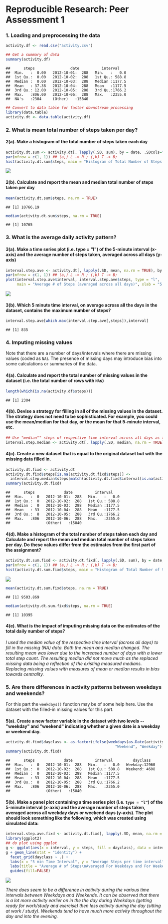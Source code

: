 # Reproducible Research: Peer Assessment 1


### 1. Loading and preprocessing the data

```r
activity.df <- read.csv("activity.csv")

## Get a summary of data 
summary(activity.df)
```

```
##      steps                date          interval     
##  Min.   :  0.00   2012-10-01:  288   Min.   :   0.0  
##  1st Qu.:  0.00   2012-10-02:  288   1st Qu.: 588.8  
##  Median :  0.00   2012-10-03:  288   Median :1177.5  
##  Mean   : 37.38   2012-10-04:  288   Mean   :1177.5  
##  3rd Qu.: 12.00   2012-10-05:  288   3rd Qu.:1766.2  
##  Max.   :806.00   2012-10-06:  288   Max.   :2355.0  
##  NA's   :2304     (Other)   :15840
```

```r
## Convert to data table for faster downstream processing
library(data.table)
activity.dt <- data.table(activity.df)
```


### 2. What is mean total number of steps taken per day?
#### 2(a). Make a histogram of the total number of steps taken each day

```r
activity.dt.sum <- activity.dt[, lapply(.SD, sum), by = date, .SDcols="steps"]
par(mfrow = c(1, 1)) ## (a,) L -> R ; (,b) T -> B;
hist(activity.dt.sum$steps, main = "Histogram of Total Number of Steps per Day", xlab = "Total Steps per Day")
```

![](PA1_template_files/figure-html/section-2a-1.png) 


#### 2(b). Calculate and report the mean and median total number of steps taken per day

```r
mean(activity.dt.sum$steps, na.rm = TRUE)
```

```
## [1] 10766.19
```

```r
median(activity.dt.sum$steps, na.rm = TRUE)
```

```
## [1] 10765
```


### 3. What is the average daily activity pattern?
#### 3(a). Make a time series plot (i.e. type = "l") of the 5-minute interval (x-axis) and the average number of steps taken, averaged across all days (y-axis)

```r
interval.step.ave <- activity.dt[, lapply(.SD, mean, na.rm = TRUE), by = interval, .SDcols="steps"]
par(mfrow = c(1, 1)) ## (a,) L -> R ; (,b) T -> B;
plot(interval.step.ave$interval, interval.step.ave$steps, type = "l", 
     main = "Average # of Steps (averaged across all days)", xlab = "5 min Time Interval (from 00:00 to 23:55)", ylab = "Average Steps")
```

![](PA1_template_files/figure-html/section-3a-1.png) 


#### 3(b). Which 5 minute time interval, on average across all the days in the dataset, contains the maximum number of steps?

```r
interval.step.ave[which.max(interval.step.ave[,steps]),interval]
```

```
## [1] 835
```


### 4. Imputing missing values
Note that there are a number of days/intervals where there are missing values (coded as `NA`). The presence of missing days may introduce
bias into some calculations or summaries of the data.


#### 4(a). Calculate and report the total number of missing values in the dataset (i.e. the total number of rows with `NA`s)

```r
length(which(is.na(activity.df$steps)))
```

```
## [1] 2304
```


#### 4(b). Devise a strategy for filling in all of the missing values in the dataset. The strategy does not need to be sophisticated. For example, you could use the mean/median for that day, or the mean for that 5-minute interval, etc.

```r
## Use "median"" steps of respective time interval across all days as the value to replace "NA"" steps
interval.step.median <- activity.dt[, lapply(.SD, median, na.rm = TRUE), by = interval, .SDcols="steps"]
```


#### 4(c). Create a new dataset that is equal to the original dataset but with the missing data filled in.

```r
activity.dt.fixd <- activity.dt
activity.dt.fixd$steps[is.na(activity.dt.fixd$steps)] <- 
  interval.step.median$steps[match(activity.dt.fixd$interval[is.na(activity.dt.fixd$steps)], interval.step.median$interval)]
summary(activity.dt.fixd)
```

```
##      steps             date          interval     
##  Min.   :  0   2012-10-01:  288   Min.   :   0.0  
##  1st Qu.:  0   2012-10-02:  288   1st Qu.: 588.8  
##  Median :  0   2012-10-03:  288   Median :1177.5  
##  Mean   : 33   2012-10-04:  288   Mean   :1177.5  
##  3rd Qu.:  8   2012-10-05:  288   3rd Qu.:1766.2  
##  Max.   :806   2012-10-06:  288   Max.   :2355.0  
##                (Other)   :15840
```


#### 4(d). Make a histogram of the total number of steps taken each day and Calculate and report the **mean** and **median** total number of steps taken per day. Do these values differ from the estimates from the first part of the assignment? 

```r
activity.dt.sum.fixd <- activity.dt.fixd[, lapply(.SD, sum), by = date, .SDcols="steps"]
par(mfrow = c(1, 1)) ## (a,) L -> R ; (,b) T -> B;
hist(activity.dt.sum.fixd$steps, main = "Histogram of Total Number of Steps per Day\n(missing data replaced with median value)", xlab = "Total Steps per Day")
```

![](PA1_template_files/figure-html/section-4d-1.png) 

```r
mean(activity.dt.sum.fixd$steps, na.rm = TRUE)
```

```
## [1] 9503.869
```

```r
median(activity.dt.sum.fixd$steps, na.rm = TRUE)
```

```
## [1] 10395
```


#### 4(e). What is the impact of imputing missing data on the estimates of the total daily number of steps?
*I used the median value of the respective time interval (across all days) to fill in the missing (NA) data.  Both the mean and median changed.  The resulting mean was lower due to the increased number of days with a lower total step count.
The resulting median did not move much as the replaced missing data being a reflection of the existing measured medians.
Replacing missing values with measures of mean or median results in bias towards centrality.*


### 5. Are there differences in activity patterns between weekdays and weekends?
For this part the `weekdays()` function may be of some help here. Use the dataset with the filled-in missing values for this part.


#### 5(a). Create a new factor variable in the dataset with two levels -- "weekday" and "weekend" indicating whether a given date is a weekday or weekend day.

```r
activity.dt.fixd$dayclass <- as.factor(ifelse(weekdays(as.Date(activity.dt.fixd$date)) %in% c("Saturday", "Sunday"),
                                                 "Weekend", "Weekday"))
summary(activity.dt.fixd)
```

```
##      steps             date          interval         dayclass    
##  Min.   :  0   2012-10-01:  288   Min.   :   0.0   Weekday:12960  
##  1st Qu.:  0   2012-10-02:  288   1st Qu.: 588.8   Weekend: 4608  
##  Median :  0   2012-10-03:  288   Median :1177.5                  
##  Mean   : 33   2012-10-04:  288   Mean   :1177.5                  
##  3rd Qu.:  8   2012-10-05:  288   3rd Qu.:1766.2                  
##  Max.   :806   2012-10-06:  288   Max.   :2355.0                  
##                (Other)   :15840
```


#### 5(b). Make a panel plot containing a time series plot (i.e. `type = "l"`) of the 5-minute interval (x-axis) and the average number of steps taken, averaged across all weekday days or weekend days (y-axis). The plot should look something like the following, which was created using **simulated data**:

```r
interval.step.ave.fixd <- activity.dt.fixd[, lapply(.SD, mean, na.rm = TRUE), by = c("interval", "dayclass"), .SDcols="steps"]
library(ggplot2)
## do plot using ggplot
g <- ggplot(aes(x = interval, y = steps, fill = dayclass), data = interval.step.ave.fixd)
g + geom_line(stat = "identity") +
  facet_grid(dayclass ~ .) +
  labs(x = "5 min Time Interval", y = "Average Steps per time interval") + 
  labs(title = "Average # of Steps\nAveraged For Weekdays and For Weekends\n") +
  guides(fill=FALSE)
```

![](PA1_template_files/figure-html/section-5b-1.png) 

*There does seem to be a difference in activity during the various time intervals between Weekdays and Weekends.  It can be observed that there is a lot more activity earlier on in the the day during Weekdays (getting ready for work/study and exercise) then less activity during the day (sitting at work / study).  Weekends tend to have much more activity throughout the day and into the evening.*
